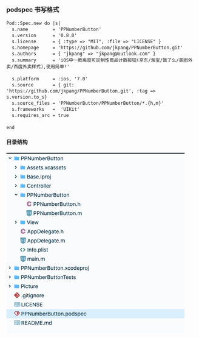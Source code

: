 ### podspec 书写格式

```
Pod::Spec.new do |s|
  s.name         = 'PPNumberButton'
  s.version      = '0.8.0'
  s.license      = { :type => "MIT", :file => "LICENSE" }
  s.homepage     = 'https://github.com/jkpang/PPNumberButton.git'
  s.authors      = { "jkpang" => "jkpang@outlook.com" }
  s.summary      = 'iOS中一款高度可定制性商品计数按钮(京东/淘宝/饿了么/美团外卖/百度外卖样式),使用简单!'

  s.platform     = :ios, '7.0'
  s.source       = { git: 'https://github.com/jkpang/PPNumberButton.git', :tag => s.version.to_s}
  s.source_files = 'PPNumberButton/PPNumberButton/*.{h,m}'
  s.frameworks   =  'UIKit'
  s.requires_arc = true

end
```
#### 目录结构
![](https://raw.githubusercontent.com/we11cheng/picBed/master/20200515171358.png)